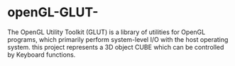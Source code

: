 # openGL-GLUT-
The OpenGL Utility Toolkit (GLUT) is a library of utilities for OpenGL programs, which primarily perform system-level I/O with the host operating system. this project represents a 3D object CUBE which can be controlled by Keyboard functions.
